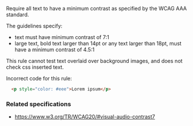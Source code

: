 Require all text to have a minimum contrast as specified by the WCAG AAA standard.

The guidelines specify:

* text must have minimum contrast of 7:1
* large text, bold text larger than 14pt or any text larger than 18pt, must have a minimum contrast of 4.5:1

This rule cannot test text overlaid over background images, and does not check css inserted text.

Incorrect code for this rule:
```html
  <p style="color: #eee">Lorem ipsum</p>
```

### Related specifications

* https://www.w3.org/TR/WCAG20/#visual-audio-contrast7

